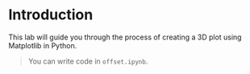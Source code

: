 # Introduction

This lab will guide you through the process of creating a 3D plot using Matplotlib in Python.

> You can write code in `offset.ipynb`.
